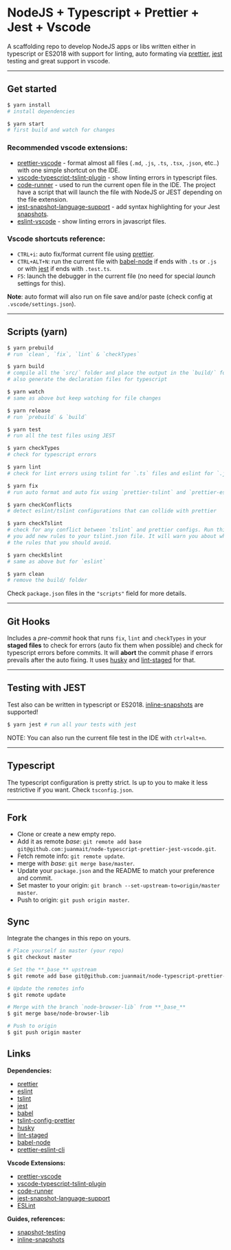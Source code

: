 # NodeJS + Typescript + Prettier + Jest + Vscode

A scaffolding repo to develop NodeJS apps or libs written either in
typescript or ES2018 with support for linting, auto formating via [prettier],
[jest] testing and great support in vscode.

---

## Get started

```bash
$ yarn install
# install dependencies

$ yarn start
# first build and watch for changes
```

### Recommended vscode extensions:

- [prettier-vscode] - format almost all files (`.md`, `.js`, `.ts`, `.tsx`,
  `.json`, etc..) with one simple shortcut on the IDE.
- [vscode-typescript-tslint-plugin] - show linting errors in typescript files.
- [code-runner] - used to run the current open file in the IDE. The project have
  a script that will launch the file with NodeJS or JEST depending on the file
  extension.
- [jest-snapshot-language-support] - add syntax highlighting for your Jest
  [snapshots][snapshot-testing].
- [eslint-vscode] - show linting errors in javascript files.

### Vscode shortcuts reference:

- `CTRL+i`: auto fix/format current file using [prettier].
- `CTRL+ALT+N`: run the current file with [babel-node] if ends with `.ts` or
  `.js` or with [jest] if ends with `.test.ts`.
- `F5`: launch the debugger in the current file (no need for special _launch_
  settings for this).

**Note**: auto format will also run on file save and/or paste (check config at
`.vscode/settings.json`).

---

## Scripts (yarn)

```bash
$ yarn prebuild
# run `clean`, `fix`, `lint` & `checkTypes`

$ yarn build
# compile all the `src/` folder and place the output in the `build/` folder. It
# also generate the declaration files for typescript

$ yarn watch
# same as above but keep watching for file changes

$ yarn release
# run `prebuild` & `build`

$ yarn test
# run all the test files using JEST

$ yarn checkTypes
# check for typescript errors

$ yarn lint
# check for lint errors using tslint for `.ts` files and eslint for `.js`.

$ yarn fix
# run auto format and auto fix using `prettier-tslint` and `prettier-eslint`

$ yarn checkConflicts
# detect eslint/tslint configurations that can collide with prettier

$ yarn checkTslint
# check for any conflict between `tslint` and prettier configs. Run this when
# you add new rules to your tslint.json file. It will warn you about what are
# the rules that you should avoid.

$ yarn checkEslint
# same as above but for `eslint`

$ yarn clean
# remove the build/ folder
```

Check `package.json` files in the `"scripts"` field for more details.

---

## Git Hooks

Includes a _pre-commit_ hook that runs `fix`, `lint` and `checkTypes` in your
**staged files** to check for errors (auto fix them when possible) and check for
typescript errors before commits. It will **abort** the commit phase if errors
prevails after the auto fixing. It uses [husky] and [lint-staged] for that.

---

## Testing with JEST

Test also can be written in typescript or ES2018. [inline-snapshots] are
supported!

```bash
$ yarn jest # run all your tests with jest
```

NOTE: You can also run the current file test in the IDE with `ctrl+alt+n`.

---

## Typescript

The typescript configuration is pretty strict. Is up to you to make it less
restrictive if you want. Check `tsconfig.json`.

---

## Fork

- Clone or create a new empty repo.
- Add it as remote _base_: `git remote add base git@github.com:juanmait/node-typescript-prettier-jest-vscode.git`.
- Fetch remote info: `git remote update`.
- merge with _base_: `git merge base/master`.
- Update your `package.json` and the README to match your preference and commit.
- Set master to your origin: `git branch --set-upstream-to=origin/master master`.
- Push to origin: `git push origin master`.

## Sync

Integrate the changes in this repo on yours.

```bash
# Place yourself in master (your repo)
$ git checkout master

# Set the **_base_** upstream
$ git remote add base git@github.com:juanmait/node-typescript-prettier-jest-vscode.git

# Update the remotes info
$ git remote update

# Merge with the branch `node-browser-lib` from **_base_**
$ git merge base/node-browser-lib

# Push to origin
$ git push origin master
```

## Links

**Dependencies:**

- [prettier]
- [eslint]
- [tslint]
- [jest]
- [babel]
- [tslint-config-prettier]
- [husky]
- [lint-staged]
- [babel-node]
- [prettier-eslint-cli]

[tslint]: https://palantir.github.io/tslint/
[prettier]: https://prettier.io/
[tslint-config-prettier]: https://github.com/prettier/tslint-config-prettier
[husky]: https://github.com/typicode/husky
[lint-staged]: https://www.npmjs.com/package/lint-staged
[jest]: https://jestjs.io/
[babel-node]: https://babeljs.io/docs/en/babel-node
[babel]: https://babeljs.io/
[eslint]: https://eslint.org/

**Vscode Extensions:**

- [prettier-vscode]
- [vscode-typescript-tslint-plugin]
- [code-runner]
- [jest-snapshot-language-support]
- [ESLint][eslint-vscode]

[prettier-vscode]: https://marketplace.visualstudio.com/items?itemName=esbenp.prettier-vscode
[vscode-typescript-tslint-plugin]: https://marketplace.visualstudio.com/items?itemName=ms-vscode.vscode-typescript-tslint-plugin
[code-runner]: https://marketplace.visualstudio.com/items?itemName=formulahendry.code-runner
[jest-snapshot-language-support]: https://marketplace.visualstudio.com/items?itemName=tlent.jest-snapshot-language-support
[eslint-vscode]: https://marketplace.visualstudio.com/items?itemName=dbaeumer.vscode-eslint
[prettier-eslint-cli]: https://github.com/prettier/prettier-eslint-cli
[tslint]: https://palantir.github.io/tslint/

**Guides, references:**

- [snapshot-testing]
- [inline-snapshots]

[snapshot-testing]: https://jestjs.io/docs/en/snapshot-testing
[inline-snapshots]: https://jestjs.io/docs/en/snapshot-testing#inline-snapshots
